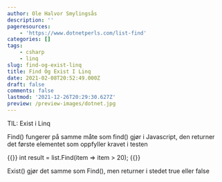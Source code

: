 ```yaml
---
author: Ole Halvor Smylingsås
description: ''
pageresources:
    - 'https://www.dotnetperls.com/list-find'
categories: []
tags:
    - csharp
    - linq
slug: find-og-exist-linq
title: Find Og Exist I Linq
date: 2021-02-08T20:52:49.000Z
draft: false
comments: false
lastmod: '2021-12-26T20:29:30.627Z'
preview: /preview-images/dotnet.jpg
---
```


TIL: Exist i Linq
<!--more-->
Find() fungerer på samme måte som find() gjør i Javascript, den returner det første elementet som oppfyller kravet i testen

{{<highlight c>}}
int result = list.Find(item => item > 20);
{{</highlight>}}

Exist() gjør det samme som Find(), men returner i stedet true eller false
